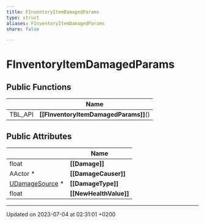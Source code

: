 ```yaml
---
title: FInventoryItemDamagedParams
type: struct
aliases: FInventoryItemDamagedParams
share: false

---
```


# FInventoryItemDamagedParams





## Public Functions

|                | Name           |
| -------------- | -------------- |
| TBL_API | **[[FInventoryItemDamagedParams]]**() |

## Public Attributes

|                | Name           |
| -------------- | -------------- |
| float | **[[Damage]]**  |
| AActor * | **[[DamageCauser]]**  |
| [UDamageSource](/docs/SDK/Source/Classes/classUDamageSource.md) * | **[[DamageType]]**  |
| float | **[[NewHealthValue]]**  |

-------------------------------

Updated on 2023-07-04 at 02:31:01 +0200